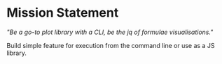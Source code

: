 # Mission Statement

_"Be a go-to plot library with a CLI, be the jq of formulae visualisations."_

Build simple feature for execution from the command line or use as a JS library.